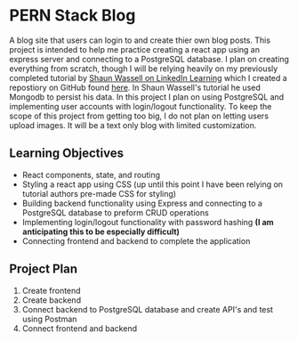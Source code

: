 # PERN Stack Blog
A blog site that users can login to and create thier own blog posts. This project is intended to help me practice creating a react app using an express server and connecting to a PostgreSQL database. I plan on creating everything from scratch, though I will be relying heavily on my previously completed tutorial by [Shaun Wassell on LinkedIn Learning](https://www.linkedin.com/learning/react-creating-and-hosting-a-full-stack-site) which I created a repostiory on GitHub found [here](https://github.com/JustinHoch/my-blog-react). In Shaun Wassell's tutorial he used Mongodb to persist his data. In this project I plan on using PostgreSQL and implementing user accounts with login/logout functionality. To keep the scope of this project from getting too big, I do not plan on letting users upload images. It will be a text only blog with limited customization.
## Learning Objectives
- React components, state, and routing
- Styling a react app using CSS (up until this point I have been relying on tutorial authors pre-made CSS for styling)
- Building backend functionality using Express and connecting to a PostgreSQL database to preform CRUD operations
- Implementing login/logout functionality with password hashing **(I am anticipating this to be especially difficult)**
- Connecting frontend and backend to complete the application
## Project Plan
1. Create frontend
2. Create backend
3. Connect backend to PostgreSQL database and create API's and test using Postman
4. Connect frontend and backend